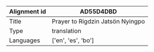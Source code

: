 |Alignment id | AD55D4DBD
| --- | --- 
|Title | Prayer to Rigdzin Jatsön Nyingpo 
|Type | translation
|Languages | ['en', 'es', 'bo']